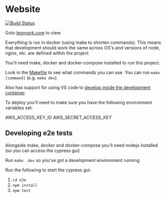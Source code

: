 # Website

[![Build Status](https://travis-ci.com/leonyork/website.svg?branch=master)](https://travis-ci.com/leonyork/website)

Goto [leonyork.com](https://leonyork.com) to view.

Everything is run in docker (using make to shorten commands). This means that development should work the same across OS's and versions of node, nginx, etc. are defined within the project

You'll need make, docker and docker-compose installed to run this project.

Look in the [Makefile](./Makefile) to see what commands you can use. You can run ```make [command]``` (e.g. ```make dev```).

Also has support for using VS code to [develop inside the development container](https://code.visualstudio.com/docs/remote/containers).

To deploy you'll need to make sure you have the following environment variables set:

AWS_ACCESS_KEY_ID
AWS_SECRET_ACCESS_KEY

## Developing e2e tests

Alongside make, docker and docker-compose you'll need nodejs installed (so you can access the cypress gui)

Run ```make .dev``` so you've got a development environment running

Run the following to start the cypress gui:
 1) ```cd e2e```
 1) ```npm install```
 1) ```npm test```